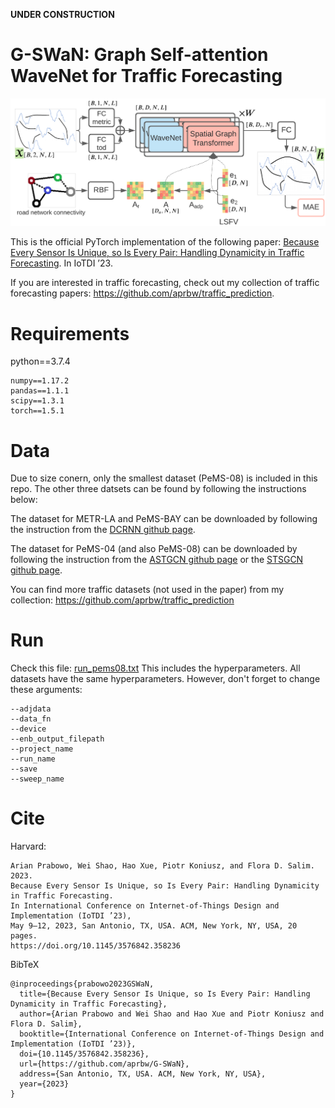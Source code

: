 **UNDER CONSTRUCTION**

# G-SWaN: Graph Self-attention WaveNet for Traffic Forecasting

![System Architecture](/GAWN_sysarch02.png)

This is the official PyTorch implementation of the following paper: [Because Every Sensor Is Unique, so Is Every Pair: Handling Dynamicity in Traffic Forecasting](https://arxiv.org/abs/2302.09956). In IoTDI ’23.

If you are interested in traffic forecasting, check out my collection of traffic forecasting papers: https://github.com/aprbw/traffic_prediction.

# Requirements

python==3.7.4
```
numpy==1.17.2
pandas==1.1.1
scipy==1.3.1
torch==1.5.1
```

# Data

Due to size conern, only the smallest dataset (PeMS-08) is included in this repo. The other three datsets can be found by following the instructions below:

The dataset for METR-LA and PeMS-BAY can be downloaded by following the instruction from the [DCRNN github page](https://github.com/liyaguang/DCRNN/tree/master).

The dataset for PeMS-04 (and also PeMS-08) can be downloaded by following the instruction from the [ASTGCN github page](https://github.com/Davidham3/ASTGCN/tree/master) or the [STSGCN github page](https://github.com/Davidham3/STSGCN).

You can find more traffic datasets (not used in the paper) from my collection: https://github.com/aprbw/traffic_prediction

# Run

Check this file: [run_pems08.txt](run_pems08.txt)
This includes the hyperparameters.
All datasets have the same hyperparameters.
However, don't forget to change these arguments:
```
--adjdata
--data_fn
--device
--enb_output_filepath
--project_name
--run_name
--save
--sweep_name
```

# Cite

Harvard:
```
Arian Prabowo, Wei Shao, Hao Xue, Piotr Koniusz, and Flora D. Salim. 2023.
Because Every Sensor Is Unique, so Is Every Pair: Handling Dynamicity in Traffic Forecasting.
In International Conference on Internet-of-Things Design and Implementation (IoTDI ’23),
May 9–12, 2023, San Antonio, TX, USA. ACM, New York, NY, USA, 20 pages.
https://doi.org/10.1145/3576842.358236
```

BibTeX
```
@inproceedings{prabowo2023GSWaN,
  title={Because Every Sensor Is Unique, so Is Every Pair: Handling Dynamicity in Traffic Forecasting},
  author={Arian Prabowo and Wei Shao and Hao Xue and Piotr Koniusz and Flora D. Salim},
  booktitle={International Conference on Internet-of-Things Design and Implementation (IoTDI ’23)},
  doi={10.1145/3576842.358236},
  url={https://github.com/aprbw/G-SWaN},
  address={San Antonio, TX, USA. ACM, New York, NY, USA},
  year={2023}
}
```
